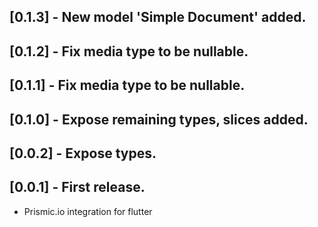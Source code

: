 ## [0.1.3] - New model 'Simple Document' added.

## [0.1.2] - Fix media type to be nullable.

## [0.1.1] - Fix media type to be nullable.

## [0.1.0] - Expose remaining types, slices added.

## [0.0.2] - Expose types.

## [0.0.1] - First release.

* Prismic.io integration for flutter
